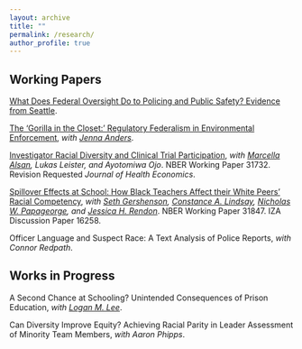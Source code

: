 ```yaml
---
layout: archive
title: ""
permalink: /research/
author_profile: true
---
```


<h2>Working Papers</h2>

[What Does Federal Oversight Do to Policing and Public Safety? Evidence from Seattle](https://romainecampbell.github.io/files/Campbell_federal_oversight.pdf).

[The ‘Gorilla in the Closet:’ Regulatory Federalism in Environmental Enforcement](http://jenna-anders.github.io/files/ac_epa.pdf), *with [Jenna Anders](http://www.jennaanders.com/)*.

[Investigator Racial Diversity and Clinical Trial Participation](https://www.nber.org/papers/w31732), *with [Marcella Alsan](https://www.hks.harvard.edu/faculty/marcella-alsan), Lukas Leister, and Ayotomiwa Ojo*. NBER Working Paper 31732. Revision Requested *Journal of Health Economics*.

[Spillover Effects at School: How Black Teachers Affect their White Peers’ Racial Competency](https://www.nber.org/papers/w31847), *with [Seth Gershenson](https://www.sethgershenson.com/), [Constance A. Lindsay](https://ed.unc.edu/people/constance-a-lindsay/), [Nicholas W. Papageorge](https://nicholaswpapageorge.com/), and [Jessica H. Rendon](https://www.jessicahrendon.com/bio)*. NBER Working Paper 31847. IZA Discussion Paper 16258.

Officer Language and Suspect Race: A Text Analysis of Police Reports, *with Connor Redpath*.


<h2>Works in Progress</h2>

A Second Chance at Schooling? Unintended Consequences of Prison Education, *with [Logan M. Lee](https://loganmlee.sites.grinnell.edu/)*.

Can Diversity Improve Equity? Achieving Racial Parity in Leader Assessment of Minority Team Members, *with Aaron Phipps*.


